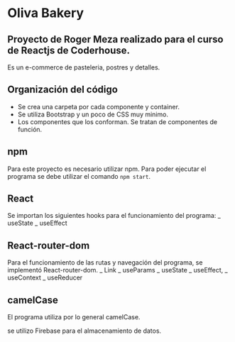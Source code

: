 # Oliva Bakery

## Proyecto de Roger Meza realizado para el curso de Reactjs de Coderhouse.

Es un e-commerce de pasteleria, postres y detalles.

## Organización del código

- Se crea una carpeta por cada componente y container.
- Se utiliza Bootstrap y un poco de CSS muy minimo.
- Los componentes que los conforman. Se tratan de componentes de función.

## npm

Para este proyecto es necesario utilizar npm.
Para poder ejecutar el programa se debe utilizar el comando `npm start`.

## React

Se importan los siguientes hooks para el funcionamiento del programa:
_ useState
_ useEffect

## React-router-dom

Para el funcionamiento de las rutas y navegación del programa, se implementó React-router-dom.
_ Link
_ useParams
_ useState
_ useEffect,
_ useContext
_ useReducer

## camelCase

El programa utiliza por lo general camelCase.

se utilizo Firebase para el almacenamiento de datos.
